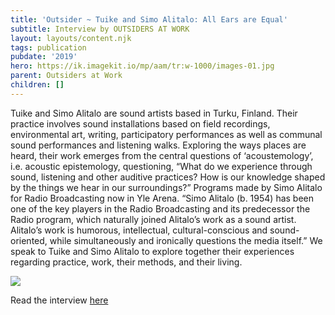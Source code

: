 ```yaml
---
title: 'Outsider ~ Tuike and Simo Alitalo: All Ears are Equal'
subtitle: Interview by OUTSIDERS AT WORK
layout: layouts/content.njk
tags: publication
pubdate: '2019'
hero: https://ik.imagekit.io/mp/aam/tr:w-1000/images-01.jpg
parent: Outsiders at Work
children: []
---
```

Tuike and Simo Alitalo are sound artists based in Turku, Finland. Their practice involves sound installations based on field recordings, environmental art, writing, participatory performances as well as communal sound performances and listening walks. Exploring the ways places are heard, their work emerges from the central questions of ‘acoustemology’, i.e. acoustic epistemology, questioning, “What do we experience through sound, listening and other auditive practices? How is our knowledge shaped by the things we hear in our surroundings?” Programs made by Simo Alitalo for Radio Broadcasting now in Yle Arena. “Simo Alitalo (b. 1954) has been one of the key players in the Radio Broadcasting and its predecessor the Radio program, which naturally joined Alitalo’s work as a sound artist. Alitalo’s work is humorous, intellectual, cultural-conscious and sound-oriented, while simultaneously and ironically questions the media itself.” We speak to Tuike and Simo Alitalo to explore together their experiences regarding practice, work, their methods, and their living.



![](https://ik.imagekit.io/mp/aam/tr:w-1000/tuike-and-simo-01.jpg)

Read the interview [here](https://outsidersatwork.wordpress.com/all-ears-are-equal/)
